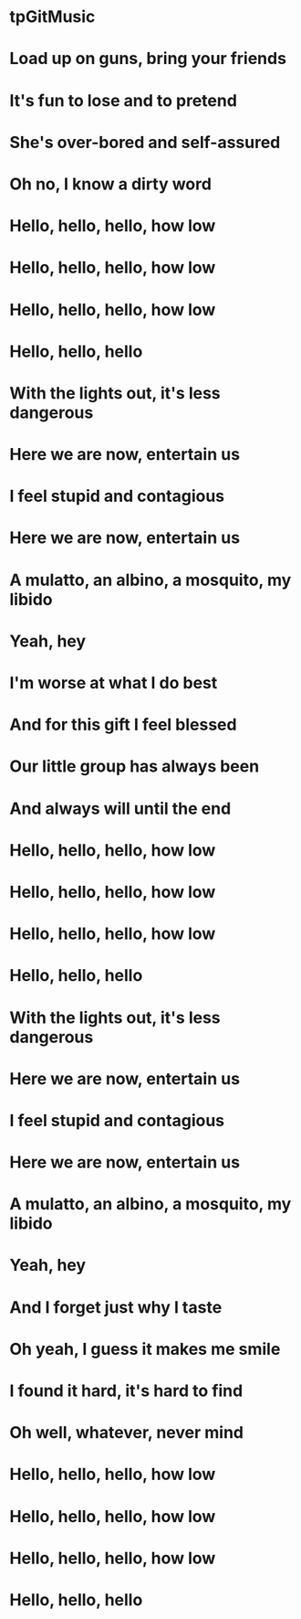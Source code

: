 # tpGitMusic
# Load up on guns, bring your friends
# It's fun to lose and to pretend
# She's over-bored and self-assured
# Oh no, I know a dirty word

# Hello, hello, hello, how low
# Hello, hello, hello, how low
# Hello, hello, hello, how low
# Hello, hello, hello

# With the lights out, it's less dangerous
# Here we are now, entertain us
# I feel stupid and contagious
# Here we are now, entertain us
# A mulatto, an albino, a mosquito, my libido
# Yeah, hey

# I'm worse at what I do best
# And for this gift I feel blessed
# Our little group has always been
# And always will until the end

# Hello, hello, hello, how low
# Hello, hello, hello, how low
# Hello, hello, hello, how low
# Hello, hello, hello

# With the lights out, it's less dangerous
# Here we are now, entertain us
# I feel stupid and contagious
# Here we are now, entertain us
# A mulatto, an albino, a mosquito, my libido
# Yeah, hey

# And I forget just why I taste
# Oh yeah, I guess it makes me smile
# I found it hard, it's hard to find
# Oh well, whatever, never mind

# Hello, hello, hello, how low
# Hello, hello, hello, how low
# Hello, hello, hello, how low
# Hello, hello, hello